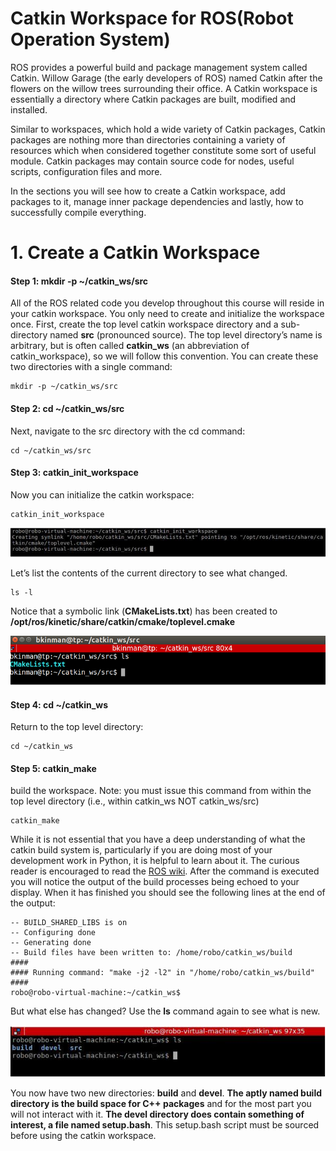 # Catkin Workspace for ROS(Robot Operation System)

ROS provides a powerful build and package management system called Catkin. Willow Garage (the early developers of ROS) named Catkin after the flowers on the willow trees surrounding their office. A Catkin workspace is essentially a directory where Catkin packages are built, modified and installed.

Similar to workspaces, which hold a wide variety of Catkin packages, Catkin packages are nothing more than directories containing a variety of resources which when considered together constitute some sort of useful module. Catkin packages may contain source code for nodes, useful scripts, configuration files and more.

In the sections you will see how to create a Catkin workspace, add packages to it, manage inner package dependencies and lastly, how to successfully compile everything.

# 1. Create a Catkin Workspace

#### Step 1: mkdir -p  ~/catkin_ws/src

All of the ROS related code you develop throughout this course will reside in your catkin workspace. You only need to create and initialize the workspace once.  First, create the top level catkin workspace directory and a sub-directory named **src** (pronounced source). The top level directory’s name is arbitrary, but is often called **catkin_ws** (an abbreviation of catkin_workspace), so we will follow this convention. You can create these two directories with a single command: 

	mkdir -p ~/catkin_ws/src

#### Step 2: cd ~/catkin_ws/src

Next, navigate to the src directory with the cd command:

	cd ~/catkin_ws/src

#### Step 3: catkin_init_workspace

Now you can initialize the catkin workspace:

	catkin_init_workspace

<p align="left">
<img src="./img/1.png" alt="catkin_init_workspace" />
<p align="left">

Let’s list the contents of the current directory to see what changed.

	ls -l
Notice that a symbolic link (**CMakeLists.txt**) has been created to **/opt/ros/kinetic/share/catkin/cmake/toplevel.cmake**

<p align="left">
<img src="./img/2.png" alt="ls" />
<p align="left">
	
#### Step 4: cd ~/catkin_ws
Return to the top level directory:

	cd ~/catkin_ws

#### Step 5: catkin_make
build the workspace.
Note: you must issue this command from within the top level directory (i.e., within catkin_ws NOT catkin_ws/src)

	catkin_make

While it is not essential that you have a deep understanding of what the catkin build system is, particularly if you are doing most of your development work in Python, it is helpful to learn about it. The curious reader is encouraged to read the [ROS wiki](http://wiki.ros.org/catkin/conceptual_overview). After the command is executed you will notice the output of the build processes being echoed to your display. When it has finished you should see the following lines at the end of the output:

	-- BUILD_SHARED_LIBS is on
	-- Configuring done
	-- Generating done
	-- Build files have been written to: /home/robo/catkin_ws/build
	####
	#### Running command: "make -j2 -l2" in "/home/robo/catkin_ws/build"
	####
	robo@robo-virtual-machine:~/catkin_ws$

But what else has changed? Use the **ls** command again to see what is new.

<p align="left">
<img src="./img/3.png" alt="ls" />
<p align="left">
	
You now have two new directories: **build** and **devel**. **The aptly named build directory is the build space for C++ packages** and for the most part you will not interact with it. **The devel directory does contain something of interest, a file named setup.bash**. This setup.bash script must be sourced before using the catkin workspace. 
